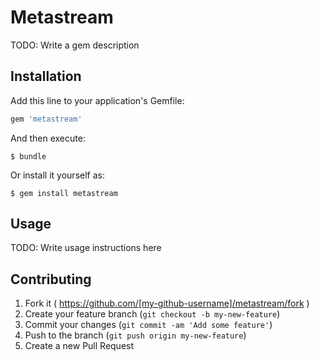 # Metastream

TODO: Write a gem description

## Installation

Add this line to your application's Gemfile:

```ruby
gem 'metastream'
```

And then execute:

    $ bundle

Or install it yourself as:

    $ gem install metastream

## Usage

TODO: Write usage instructions here

## Contributing

1. Fork it ( https://github.com/[my-github-username]/metastream/fork )
2. Create your feature branch (`git checkout -b my-new-feature`)
3. Commit your changes (`git commit -am 'Add some feature'`)
4. Push to the branch (`git push origin my-new-feature`)
5. Create a new Pull Request
